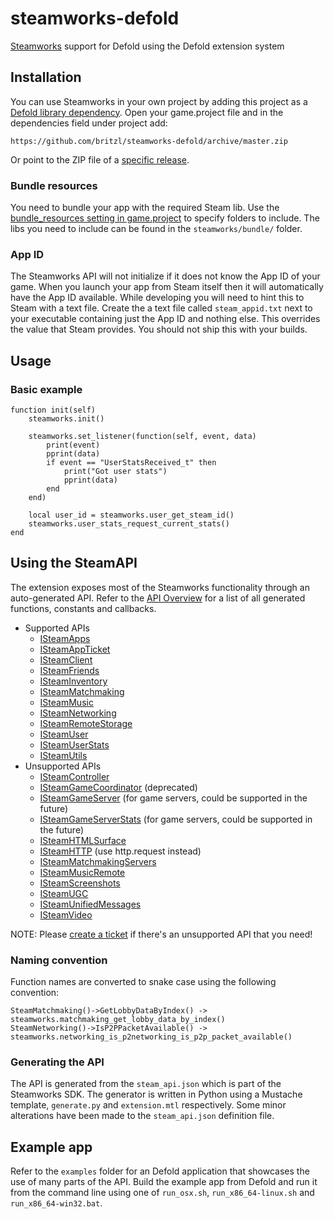 # steamworks-defold
[Steamworks](https://partner.steamgames.com/home) support for Defold using the Defold extension system

## Installation
You can use Steamworks in your own project by adding this project as a [Defold library dependency](http://www.defold.com/manuals/libraries/). Open your game.project file and in the dependencies field under project add:

	https://github.com/britzl/steamworks-defold/archive/master.zip

Or point to the ZIP file of a [specific release](https://github.com/britzl/steamworks-defold/releases).

### Bundle resources
You need to bundle your app with the required Steam lib. Use the [bundle_resources setting in game.project](https://www.defold.com/manuals/project-settings/#_project) to specify folders to include. The libs you need to include can be found in the `steamworks/bundle/` folder.

### App ID
The Steamworks API will not initialize if it does not know the App ID of your game. When you launch your app from Steam itself then it will automatically have the App ID available. While developing you will need to hint this to Steam with a text file. Create the a text file called `steam_appid.txt` next to your executable containing just the App ID and nothing else. This overrides the value that Steam provides. You should not ship this with your builds.

## Usage
### Basic example

	function init(self)
		steamworks.init()

		steamworks.set_listener(function(self, event, data)
			print(event)
			pprint(data)
			if event == "UserStatsReceived_t" then
				print("Got user stats")
				pprint(data)
			end
		end)

		local user_id = steamworks.user_get_steam_id()
		steamworks.user_stats_request_current_stats()
	end

## Using the SteamAPI
The extension exposes most of the Steamworks functionality through an auto-generated API. Refer to the [API Overview](steamworks/api.md) for a list of all generated functions, constants and callbacks.

* Supported APIs
  * [ISteamApps](https://partner.steamgames.com/doc/api/ISteamApps)
  * [ISteamAppTicket](https://partner.steamgames.com/doc/api/ISteamAppTicket)
  * [ISteamClient](https://partner.steamgames.com/doc/api/ISteamClient)
  * [ISteamFriends](https://partner.steamgames.com/doc/api/ISteamFriends)
  * [ISteamInventory](https://partner.steamgames.com/doc/api/ISteamInventory)
  * [ISteamMatchmaking](https://partner.steamgames.com/doc/api/ISteamMatchmaking)
  * [ISteamMusic](https://partner.steamgames.com/doc/api/ISteamMusic)
  * [ISteamNetworking](https://partner.steamgames.com/doc/api/ISteamNetworking)
  * [ISteamRemoteStorage](https://partner.steamgames.com/doc/api/ISteamRemoteStorage)
  * [ISteamUser](https://partner.steamgames.com/doc/api/ISteamUser)
  * [ISteamUserStats](https://partner.steamgames.com/doc/api/ISteamUserStats)
  * [ISteamUtils](https://partner.steamgames.com/doc/api/ISteamUtils)
* Unsupported APIs
  * [ISteamController](https://partner.steamgames.com/doc/api/ISteamController)
  * [ISteamGameCoordinator](https://partner.steamgames.com/doc/api/ISteamGameCoordinator) (deprecated)
  * [ISteamGameServer](https://partner.steamgames.com/doc/api/ISteamGameServer) (for game servers, could be supported in the future)
  * [ISteamGameServerStats](https://partner.steamgames.com/doc/api/ISteamGameServerStats) (for game servers, could be supported in the future)
  * [ISteamHTMLSurface](https://partner.steamgames.com/doc/api/ISteamHTMLSurface)
  * [ISteamHTTP](https://partner.steamgames.com/doc/api/ISteamHTTP) (use http.request instead)
  * [ISteamMatchmakingServers](https://partner.steamgames.com/doc/api/ISteamMatchmakingServers)
  * [ISteamMusicRemote](https://partner.steamgames.com/doc/api/ISteamMusicRemote)
  * [ISteamScreenshots](https://partner.steamgames.com/doc/api/ISteamScreenshots)
  * [ISteamUGC](https://partner.steamgames.com/doc/api/ISteamUGC)
  * [ISteamUnifiedMessages](https://partner.steamgames.com/doc/api/ISteamUnifiedMessages)
  * [ISteamVideo](https://partner.steamgames.com/doc/api/ISteamVideo)

NOTE: Please [create a ticket](https://github.com/britzl/steamworks-defold/issues/new) if there's an unsupported API that you need!

### Naming convention
Function names are converted to snake case using the following convention:

	SteamMatchmaking()->GetLobbyDataByIndex() -> steamworks.matchmaking_get_lobby_data_by_index()
	SteamNetworking()->IsP2PPacketAvailable() -> steamworks.networking_is_p2networking_is_p2p_packet_available()

### Generating the API
The API is generated from the `steam_api.json` which is part of the Steamworks SDK. The generator is written in Python using a Mustache template, `generate.py` and `extension.mtl` respectively. Some minor alterations have been made to the `steam_api.json` definition file.

## Example app
Refer to the `examples` folder for an Defold application that showcases the use of many parts of the API. Build the example app from Defold and run it from the command line using one of `run_osx.sh`, `run_x86_64-linux.sh` and `run_x86_64-win32.bat`.
